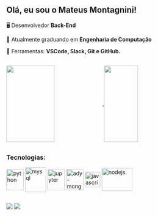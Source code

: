 ## Olá, eu sou o Mateus Montagnini!

 🖥 Desenvolvedor **Back-End**

 🌱 Atualmente graduando em **Engenharia de Computação**

 💼 Ferramentas: **VSCode, Slack, Git e GitHub.**

 ##

<div>
 <a href="https://github.com/mateus-montagnini/github-readme-stats">
  <img width="50%"  height=200 align="center" src="https://github-readme-stats.vercel.app/api?username=mateus-montagnini&show_icons=true&theme=radical" />
</a>
<a href="https://github.com/mateus-montagnini/convoychat">
  <img width="42%"  height=200 align="center" src="https://github-readme-stats.vercel.app/api/top-langs?username=mateus-montagnini&layout=compact&&theme=radical&langs_count=8&card_width=320" />
</a>
<div/>
 

##

<div style="display: inline_block">
<h3 align="left">Tecnologias:</h3>
 <img align="center" alt="python" height="55" width="45" src="https://cdn.jsdelivr.net/gh/devicons/devicon/icons/python/python-original.svg" />
 <img align="center" alt="mysql" height="65" width="55" src="https://cdn.jsdelivr.net/gh/devicons/devicon/icons/mysql/mysql-original-wordmark.svg" />
 <img align="center" alt="jupyter" height="55" width="45" src="https://cdn.jsdelivr.net/gh/devicons/devicon/icons/jupyter/jupyter-original-wordmark.svg" />
 <img align="center" alt="ady-mongodb" height="55" width="45" src="https://cdn.jsdelivr.net/gh/devicons/devicon/icons/mongodb/mongodb-original-wordmark.svg" />
 <img align="center" alt="javascript" height="40" width="40" src="https://cdn.jsdelivr.net/gh/devicons/devicon/icons/javascript/javascript-original.svg" />
 <img align="center" alt="nodejs" height="60" width="80" src="https://cdn.jsdelivr.net/gh/devicons/devicon/icons/nodejs/nodejs-original-wordmark.svg" />
</div>

##

  <a href = "mailto:mateus.r.montagnini@gmail.com"><img src="https://img.shields.io/badge/-Gmail-%23333?style=for-the-badge&logo=gmail&logoColor=white" target="_blank"></a>
  <a href="https://www.linkedin.com/in/mateus-montagnini-8070001a6/" target="_blank"><img src="https://img.shields.io/badge/-LinkedIn-%230077B5?style=for-the-badge&logo=linkedin&logoColor=white" target="_blank"></a> 
  
  
 
 

